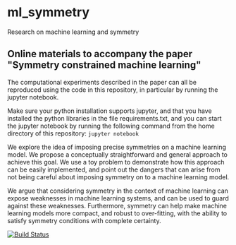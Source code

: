 # ml_symmetry
Research on machine learning and symmetry

## Online materials to accompany the paper "Symmetry constrained machine learning"

The computational experiments described in the paper can all be reproduced using 
the code in this repository, in particular by running the jupyter notebook.

Make sure your python installation supports jupyter, and that you have installed 
the python libraries in the file requirements.txt, and you can start the jupyter 
notebook by running the following command from the home directory of this repository:
`jupyter notebook`

We explore the idea of imposing precise symmetries on a machine learning model. 
We propose a conceptually straightforward and general approach to achieve this goal. 
We use a toy problem to demonstrate how this approach can be easily implemented, 
and point out the dangers that can arise from not being careful about imposing 
symmetry on to a machine learning model.

We argue that considering symmetry in the context of machine learning can expose 
weaknesses in machine learning systems, and can be used to guard against these
weaknesses. Furthermore, symmetry can help make machine learning models more 
compact, and robust to over-fitting, with the ability to satisfy symmetry 
conditions with complete certainty.

[![Build Status](https://travis-ci.org/doronator/ml_symmetry.svg?branch=jmlr)](https://travis-ci.org/doronator/ml_symmetry)

